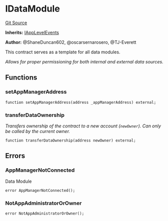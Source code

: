 # IDataModule
[Git Source](https://github.com/thrackle-io/rules-protocol/blob/4e5c0bf97c314267dd6acccac5053bfaa6859607/src/data/IDataModule.sol)

**Inherits:**
[IAppLevelEvents](/src/interfaces/IEvents.sol/interface.IAppLevelEvents.md)

**Author:**
@ShaneDuncan602, @oscarsernarosero, @TJ-Everett

This contract serves as a template for all data modules.

*Allows for proper permissioning for both internal and external data sources.*


## Functions
### setAppManagerAddress


```solidity
function setAppManagerAddress(address _appManagerAddress) external;
```

### transferDataOwnership

*Transfers ownership of the contract to a new account (`newOwner`).
Can only be called by the current owner.*


```solidity
function transferDataOwnership(address newOwner) external;
```

## Errors
### AppManagerNotConnected
Data Module


```solidity
error AppManagerNotConnected();
```

### NotAppAdministratorOrOwner

```solidity
error NotAppAdministratorOrOwner();
```

